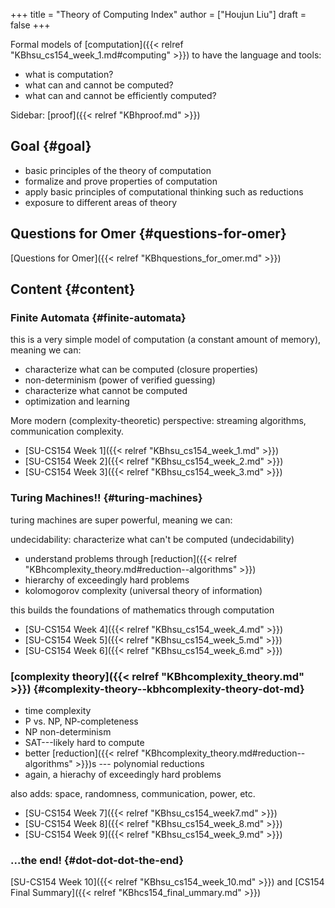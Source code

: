 +++
title = "Theory of Computing Index"
author = ["Houjun Liu"]
draft = false
+++

Formal models of [computation]({{< relref "KBhsu_cs154_week_1.md#computing" >}}) to have the language and tools:

-   what is computation?
-   what can and cannot be computed?
-   what can and cannot be efficiently computed?

Sidebar: [proof]({{< relref "KBhproof.md" >}})


## Goal {#goal}

-   basic principles of the theory of computation
-   formalize and prove properties of computation
-   apply basic principles of computational thinking such as reductions
-   exposure to different areas of theory


## Questions for Omer {#questions-for-omer}

[Questions for Omer]({{< relref "KBhquestions_for_omer.md" >}})


## Content {#content}


### Finite Automata {#finite-automata}

this is a very simple model of computation (a constant amount of memory), meaning we can:

-   characterize what can be computed (closure properties)
-   non-determinism (power of verified guessing)
-   characterize what cannot be computed
-   optimization and learning

More modern (complexity-theoretic) perspective: streaming algorithms, communication complexity.

-   [SU-CS154 Week 1]({{< relref "KBhsu_cs154_week_1.md" >}})
-   [SU-CS154 Week 2]({{< relref "KBhsu_cs154_week_2.md" >}})
-   [SU-CS154 Week 3]({{< relref "KBhsu_cs154_week_3.md" >}})


### Turing Machines!! {#turing-machines}

turing machines are super powerful, meaning we can:

undecidability: characterize what can't be computed (undecidability)

-   understand problems through [reduction]({{< relref "KBhcomplexity_theory.md#reduction--algorithms" >}})
-   hierarchy of exceedingly hard problems
-   kolomogorov complexity (universal theory of information)

this builds the foundations of mathematics through computation

-   [SU-CS154 Week 4]({{< relref "KBhsu_cs154_week_4.md" >}})
-   [SU-CS154 Week 5]({{< relref "KBhsu_cs154_week_5.md" >}})
-   [SU-CS154 Week 6]({{< relref "KBhsu_cs154_week_6.md" >}})


### [complexity theory]({{< relref "KBhcomplexity_theory.md" >}}) {#complexity-theory--kbhcomplexity-theory-dot-md}

-   time complexity
-   P vs. NP, NP-completeness
-   NP non-determinism
-   SAT---likely hard to compute
-   better [reduction]({{< relref "KBhcomplexity_theory.md#reduction--algorithms" >}})s --- polynomial reductions
-   again, a hierachy of exceedingly hard problems

also adds: space, randomness, communication, power, etc.

-   [SU-CS154 Week 7]({{< relref "KBhsu_cs154_week7.md" >}})
-   [SU-CS154 Week 8]({{< relref "KBhsu_cs154_week_8.md" >}})
-   [SU-CS154 Week 9]({{< relref "KBhsu_cs154_week_9.md" >}})


### ...the end! {#dot-dot-dot-the-end}

[SU-CS154 Week 10]({{< relref "KBhsu_cs154_week_10.md" >}}) and [CS154 Final Summary]({{< relref "KBhcs154_final_ummary.md" >}})
